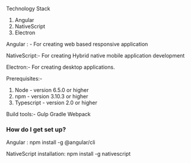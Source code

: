 
Technology Stack

1. Angular 
2. NativeScript
3. Electron

Angular : - 	For creating web based responsive application

NativeScript:- 	For creating Hybrid native mobile application development

Electron:- 		For creating desktop applications.

Prerequisites:-

1. Node - version  6.5.0 or higher
2. npm - version 3.10.3 or higher
3. Typescript - version 2.0 or higher

Build tools:- 
Gulp
Gradle
Webpack


### How do I get set up? ###

Angular : 					npm install -g @angular/cli 

NativeScript installation: 	npm install -g nativescript

